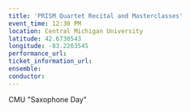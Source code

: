 ```yaml
---
title: 'PRISM Quartet Recital and Masterclasses'
event_time: 12:30 PM
location: Central Michigan University
latitude: 42.6730543
longitude: -83.2263545
performance_url: 
ticket_information_url: 
ensemble: 
conductor: 
---
```

CMU "Saxophone Day"